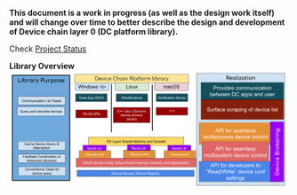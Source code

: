 **This document is a work in progress (as well as the design work itself) and will change over time to better describe the design and development of Device chain layer 0 (DC platform library).**

Check [Project Status](https://github.com/DeviceChain/dc-proposals/projects/1)

**Library Overview**
![Library Overview](Device%20Chain%20Platform%20Overview.png)

